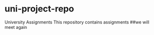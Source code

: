 # uni-project-repo
University Assignments
This repository contains assignments 
##we will meet again
